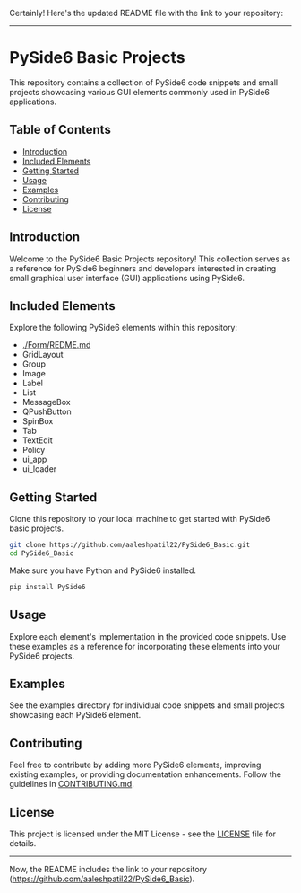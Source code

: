 Certainly! Here's the updated README file with the link to your repository:

---

# PySide6 Basic Projects

This repository contains a collection of PySide6 code snippets and small projects showcasing various GUI elements commonly used in PySide6 applications.

## Table of Contents

- [Introduction](#introduction)
- [Included Elements](#included-elements)
- [Getting Started](#getting-started)
- [Usage](#usage)
- [Examples](#examples)
- [Contributing](#contributing)
- [License](#license)

## Introduction

Welcome to the PySide6 Basic Projects repository! This collection serves as a reference for PySide6 beginners and developers interested in creating small graphical user interface (GUI) applications using PySide6.

## Included Elements

Explore the following PySide6 elements within this repository:

- [./Form/REDME.md](Form) 
- GridLayout
- Group
- Image
- Label
- List
- MessageBox
- QPushButton
- SpinBox
- Tab
- TextEdit
- Policy
- ui_app
- ui_loader

## Getting Started

Clone this repository to your local machine to get started with PySide6 basic projects.

```bash
git clone https://github.com/aaleshpatil22/PySide6_Basic.git
cd PySide6_Basic
```

Make sure you have Python and PySide6 installed.

```bash
pip install PySide6
```

## Usage

Explore each element's implementation in the provided code snippets. Use these examples as a reference for incorporating these elements into your PySide6 projects.

## Examples

See the examples directory for individual code snippets and small projects showcasing each PySide6 element.

## Contributing

Feel free to contribute by adding more PySide6 elements, improving existing examples, or providing documentation enhancements. Follow the guidelines in [CONTRIBUTING.md](CONTRIBUTING.md).

## License

This project is licensed under the MIT License - see the [LICENSE](LICENSE) file for details.

---

Now, the README includes the link to your repository (https://github.com/aaleshpatil22/PySide6_Basic).
